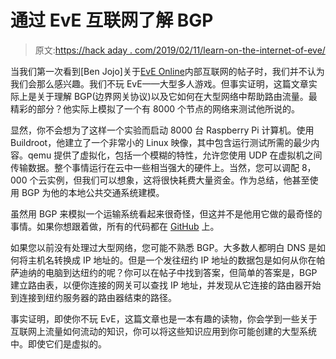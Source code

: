 # 通过 EvE 互联网了解 BGP

> 原文:[https://hack aday . com/2019/02/11/learn-on-the-internet-of-eve/](https://hackaday.com/2019/02/11/learn-about-bgp-with-the-internet-of-eve/)

当我们第一次看到[Ben Jojo]关于[EvE Online](https://blog.benjojo.co.uk/post/eve-online-bgp-internet)内部互联网的帖子时，我们并不认为我们会那么感兴趣。我们不玩 EvE——大型多人游戏。但事实证明，这篇文章实际上是关于理解 BGP(边界网关协议)以及它如何在大型网络中帮助路由流量。最精彩的部分？他实际上模拟了一个有 8000 个节点的网络来测试他所说的。

显然，你不会想为了这样一个实验而启动 8000 台 Raspberry Pi 计算机。使用 Buildroot，他建立了一个非常小的 Linux 映像，其中包含运行测试所需的最少内容。qemu 提供了虚拟化，包括一个模糊的特性，允许您使用 UDP 在虚拟机之间传输数据。整个事情运行在云中一些相当强大的硬件上。当然，您可以调配 8，000 个云实例，但我们可以想象，这将很快耗费大量资金。作为总结，他甚至使用 BGP 为他的本地公共交通系统建模。

虽然用 BGP 来模拟一个运输系统看起来很奇怪，但这并不是他用它做的最奇怪的事情。如果你想跟着做，所有的代码都在 [GitHub](https://github.com/benjojo/eve-online-bgp-backbone) 上。

如果您以前没有处理过大型网络，您可能不熟悉 BGP。大多数人都明白 DNS 是如何将主机名转换成 IP 地址的。但是一个发往纽约 IP 地址的数据包是如何从你在帕萨迪纳的电脑到达纽约的呢？你可以在帖子中找到答案，但简单的答案是，BGP 建立路由表，以便你连接的网关可以查找 IP 地址，并发现从它连接的路由器开始到连接到纽约服务器的路由器结束的路径。

事实证明，即使你不玩 EvE，这篇文章也是一本有趣的读物，你会学到一些关于互联网上流量如何流动的知识，你可以将这些知识应用到你可能创建的大型系统中。即使它们是虚拟的。